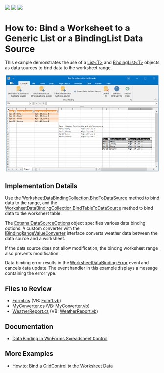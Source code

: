 <!-- default badges list -->
![](https://img.shields.io/endpoint?url=https://codecentral.devexpress.com/api/v1/VersionRange/128613489/19.2.2%2B)
[![](https://img.shields.io/badge/Open_in_DevExpress_Support_Center-FF7200?style=flat-square&logo=DevExpress&logoColor=white)](https://supportcenter.devexpress.com/ticket/details/T480285)
[![](https://img.shields.io/badge/📖_How_to_use_DevExpress_Examples-e9f6fc?style=flat-square)](https://docs.devexpress.com/GeneralInformation/403183)
<!-- default badges end -->

# How to: Bind a Worksheet to a Generic List or a BindingList Data Source

This example demonstrates the use of a [List\<T\>](https://learn.microsoft.com/en-us/dotnet/api/system.collections.generic.list-1?view=net-7.0) and [BindingList\<T\>](https://learn.microsoft.com/en-us/dotnet/api/system.componentmodel.bindinglist-1?view=net-7.0) objects as data sources to bind data to the worksheet range.

![image](./media/1cc2cbf3-1f7e-11e7-80bf-00155d62480c.png)

## Implementation Details

Use the [WorksheetDataBindingCollection.BindToDataSource](https://docs.devexpress.com/OfficeFileAPI/devexpress.spreadsheet.worksheetdatabindingcollection.bindtodatasource.overloads) method to bind data to the range, and the [WorksheetDataBindingCollection.BindTableToDataSource](https://docs.devexpress.com/OfficeFileAPI/devexpress.spreadsheet.worksheetdatabindingcollection.bindtabletodatasource.overloads) method to bind data to the worksheet table.

The [ExternalDataSourceOptions](https://docs.devexpress.com/OfficeFileAPI/DevExpress.Spreadsheet.ExternalDataSourceOptions) object specifies various data binding options. A custom converter with the [IBindingRangeValueConverter](https://docs.devexpress.com/OfficeFileAPI/DevExpress.Spreadsheet.IBindingRangeValueConverter) interface converts weather data between the data source and a worksheet.

If the data source does not allow modification, the binding worksheet range also prevents modification.

Data binding error results in the [WorksheetDataBinding.Error](https://docs.devexpress.com/OfficeFileAPI/DevExpress.Spreadsheet.WorksheetDataBindingCollection.Error) event and cancels data update. The event handler in this example displays a message containing the error type.

## Files to Review

* [Form1.cs](./CS/DataBindingToListExample/Form1.cs) (VB: [Form1.vb](./VB/DataBindingToListExample/Form1.vb))
* [MyConverter.cs](./CS/DataBindingToListExample/MyConverter.cs) (VB: [MyConverter.vb](./VB/DataBindingToListExample/MyConverter.vb))
* [WeatherReport.cs](./CS/DataBindingToListExample/WeatherReport.cs) (VB: [WeatherReport.vb](./VB/DataBindingToListExample/WeatherReport.vb))

## Documentation

* [Data Binding in WinForms Spreadsheet Control](https://docs.devexpress.com/WindowsForms/117679/controls-and-libraries/spreadsheet/data-binding)

## More Examples
* [How to: Bind a GridControl to the Worksheet Data](https://github.com/DevExpress-Examples/how-to-bind-a-grid-control-to-the-worksheet-data-t461090)
